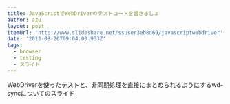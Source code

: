 ```yaml
---
title: JavaScriptでWebDriverのテストコードを書きましょ
author: azu
layout: post
itemUrl: 'http://www.slideshare.net/ssuser3eb8d69/javascriptwebdriver'
date: '2013-08-26T09:04:00.933Z'
tags:
  - browser
  - testing
  - スライド
---
```

WebDriverを使ったテストと、非同期処理を直接にまとめられるようにするwd-syncについてのスライド
